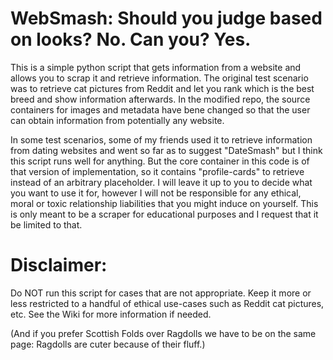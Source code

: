 # WebSmash: Should you judge based on looks? No. Can you? Yes.
This is a simple python script that gets information from a website and allows you to scrap it and retrieve information. The original test scenario was to retrieve cat pictures from Reddit and let you rank which is the best breed and show information afterwards. In the modified repo, the source containers for images and metadata have bene changed so that the user can obtain information from potentially any website. 

In some test scenarios, some of my friends used it to retrieve information from dating websites and went so far as to suggest "DateSmash" but I think this script runs well for anything. But the core container in this code is of that version of implementation, so it contains "profile-cards" to retrieve instead of an arbitrary placeholder. I will leave it up to you to decide what you want to use it for, however I will not be responsible for any ethical, moral or toxic relationship liabilities that you might induce on yourself. This is only meant to be a scraper for educational purposes and I request that it be limited to that.

# Disclaimer: 

Do NOT run this script for cases that are not appropriate. Keep it more or less restricted to a handful of ethical use-cases such as Reddit cat pictures, etc. See the Wiki for more information if needed.

(And if you prefer Scottish Folds over Ragdolls we have to be on the same page: Ragdolls are cuter because of their fluff.)
